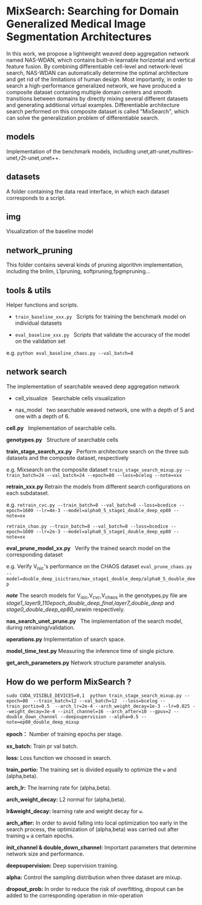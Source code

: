 # MixSearch: Searching for Domain Generalized Medical Image Segmentation Architectures 

In this work, we propose a lightweight weaved deep aggregation network named NAS-WDAN, which contains built-in learnable horizontal and vertical feature fusion. By combining differentiable cell-level and network-level search, NAS-WDAN can automatically determine the optimal architecture and get rid of the limitations of human design. Most importantly, in order to search a high-performance generalized network, we have produced a composite dataset containing multiple domain centers and smooth transitions between domains by directly mixing several different datasets and generating additional virtual examples. Differentiable architecture search performed on this composite dataset is called "MixSearch", which can solve the generalization problem of differentiable search.

## models

Implementation of the benchmark models, including unet,att-unet,multires-unet,r2t-unet,unet++.

## datasets

A folder containing the data read interface, in which each dataset corresponds to a script.

## img

Visualization of the baseline model

## network_pruning

This folder contains several kinds of pruning algorithm implementation, including the bnlim, L1pruning, softpruning,fpgmpruning...


## tools & utils

Helper functions and scripts.

* `train_baseline_xxx.py` &nbsp;
  Scripts for training the benchmark model on individual datasets

* `eval_baseline_xxx.py`  &nbsp;
  Scripts that validate the accuracy of the model on the validation set


e.g. `python eval_baseline_chaos.py --val_batch=8`


## network search

The implementation of searchable weaved deep aggregation network

* cell_visualize &nbsp;
Searchable cells visualization

* nas_model &nbsp;
two searchable weaved network, one with a depth of 5 and one with a depth of 6.

**cell.py**  &nbsp;
Implementation of searchable cells.

**genotypes.py**  &nbsp;
Structure of searchable cells

**train_stage_search_xx.py**  &nbsp;
Perform architecture search on the three sub datasets and the composite dataset, respectively

e.g. Mixsearch on the composite dataset
`train_stage_search_mixup.py --train_batch=24 --val_batch=24 --epoch=80 --loss=bcelog --note=xxx`  

**retrain_xxx.py**  Retrain the models from different search configurations on each subdataset.

e.g. `retrain_cvc.py --train_batch=8 --val_batch=8 --loss=bcedice --epoch=1600 --lr=4e-3 --model=alpha0_5_stage1_double_deep_ep80 --note=xx `

`retrain_chao.py --train_batch=8 --val_batch=8 --loss=bcedice --epoch=1600 --lr=2e-3 --model=alpha0_5_stage1_double_deep_ep80 --note=xx `

**eval_prune_model_xx.py**  &nbsp;
Verify the trained search model on the corresponding dataset

e.g. Verify V<sub>isic</sub>'s performance on the CHAOS dataset `eval_prune_chaos.py --model=double_deep_isictrans/max_stage1_double_deep/alpha0_5_double_deep`

***note*** The search models for  V<sub>isic</sub>,V<sub>cvc</sub>,V<sub>chaos</sub>  in the genotypes.py file are *stage1_layer9_110epoch_double_deep_final*,*layer7_double_deep* and *stage0_double_deep_ep80_newim* respectively.


**nas_search_unet_prune.py** &nbsp; The implementation of the search model, during retraining/validation.

**operations.py**  Implementation of search space.

**model_time_test.py**  Measuring the inference time of single picture.

**get_arch_parameters.py** Network structure parameter analysis.

## How do we perform MixSearch ?


`sudo CUDA_VISIBLE_DEVICES=0,1  python train_stage_search_mixup.py --epoch=80  --train_batch=12 --val_batch=12  --loss=bcelog --train_portio=0.5  --arch_lr=2e-4
--arch_weight_decay=1e-3 --lr=0.025 --weight_decay=3e-4 --init_channel=16 --arch_after=10 --gpus=2 --double_down_channel --deepsupervision --alpha=0.5 --note=ep80_double_deep_mixup`

**epoch：**  Number of training epochs per stage.

**xx_batch:** Train pr val batch.

**loss:** Loss function we choosed in search.

**train_portio:** The training set is divided equally to optimize the `w` and (alpha,beta).

**arch_lr:** The learning rate for (alpha,beta).

**arch_weight_decay:** L2 normal for (alpha,beta).

**lr&weight_decay:** learning rate and weight decay for `w`.

**arch_after:** In order to avoid falling into local optimization too early in the search process, the optimization of (alpha,beta) was carried out after training `w` a certain epochs.

**init_channel & double_down_channel:** Important parameters that determine network size and performance.

**deepsupervision:** Deep supervision training.

**alpha:** Control the sampling distribution when three dataset are mixup.

**dropout_prob:** In order to reduce the risk of overfitting, dropout can be added to the corresponding operation in mix-operation
